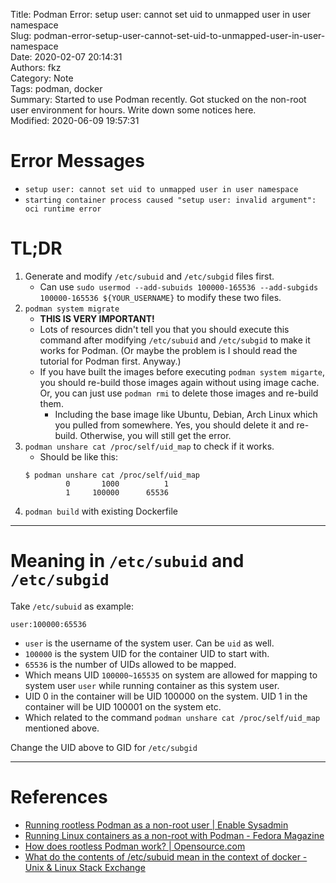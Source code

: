 Title: Podman Error: setup user: cannot set uid to unmapped user in user namespace  
Slug: podman-error-setup-user-cannot-set-uid-to-unmapped-user-in-user-namespace  
Date: 2020-02-07 20:14:31  
Authors: fkz  
Category: Note  
Tags: podman, docker  
Summary: Started to use Podman recently. Got stucked on the non-root user environment for hours. Write down some notices here.  
Modified: 2020-06-09 19:57:31  
  
  
# Error Messages  
  
- `setup user: cannot set uid to unmapped user in user namespace`  
- `starting container process caused "setup user: invalid argument": oci runtime error`  
  
# TL;DR  
  
1. Generate and modify `/etc/subuid` and `/etc/subgid` files first.  
    - Can use `sudo usermod --add-subuids 100000-165536 --add-subgids 100000-165536 ${YOUR_USERNAME}` to modify these two files.  
2. `podman system migrate`  
    - **THIS IS VERY IMPORTANT!**  
    - Lots of resources didn't tell you that you should execute this command after modifying `/etc/subuid` and `/etc/subgid` to make it works for Podman. (Or maybe the problem is I should read the tutorial for Podman first. Anyway.)  
    - If you have built the images before executing `podman system migarte`, you should re-build those images again without using image cache. Or, you can just use `podman rmi` to delete those images and re-build them.  
        - Including the base image like Ubuntu, Debian, Arch Linux which you pulled from somewhere. Yes, you should delete it and re-build. Otherwise, you will still get the error.  
3. `podman unshare cat /proc/self/uid_map` to check if it works.  
    - Should be like this:  
    ```  
    $ podman unshare cat /proc/self/uid_map  
             0       1000          1  
             1     100000      65536  
    ```  
4. `podman build` with existing Dockerfile  
  
---  
  
# Meaning in `/etc/subuid` and `/etc/subgid`  
  
Take `/etc/subuid` as example:  
  
```  
user:100000:65536  
```  
  
- `user` is the username of the system user. Can be `uid` as well.  
- `100000` is the system UID for the container UID to start with.  
- `65536` is the number of UIDs allowed to be mapped.  
- Which means UID `100000~165535` on system are allowed for mapping to system user `user` while running container as this system user.  
- UID 0 in the container will be UID 100000 on the system. UID 1 in the container will be UID 100001 on the system etc.  
- Which related to the command `podman unshare cat /proc/self/uid_map` mentioned above.  
  
Change the UID above to GID for `/etc/subgid`  
  
---  
  
# References  
  
- [Running rootless Podman as a non-root user | Enable Sysadmin](https://www.redhat.com/sysadmin/rootless-podman-makes-sense)  
- [Running Linux containers as a non-root with Podman - Fedora Magazine](https://fedoramagazine.org/running-containers-with-podman/)  
- [How does rootless Podman work? | Opensource.com](https://opensource.com/article/19/2/how-does-rootless-podman-work)  
- [What do the contents of /etc/subuid mean in the context of docker - Unix & Linux Stack Exchange](https://unix.stackexchange.com/questions/397092/what-do-the-contents-of-etc-subuid-mean-in-the-context-of-docker)  
